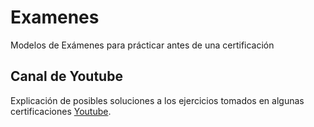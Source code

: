 # Examenes
Modelos de Exámenes para prácticar antes de una certificación

## Canal de Youtube 
Explicación de posibles soluciones a los ejercicios tomados en algunas certificaciones [Youtube](https://www.youtube.com/watch?v=PygNn5Zjf7E&list=PLY74P5cNxYo_ERr2JpwsVUKwy0V4QTAVO). 
